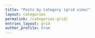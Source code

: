 ```yaml
---
title: "Posts by Category (grid view)"
layout: categories
permalink: /categories-grid/
entries_layout: grid
author_profile: true
---
```

